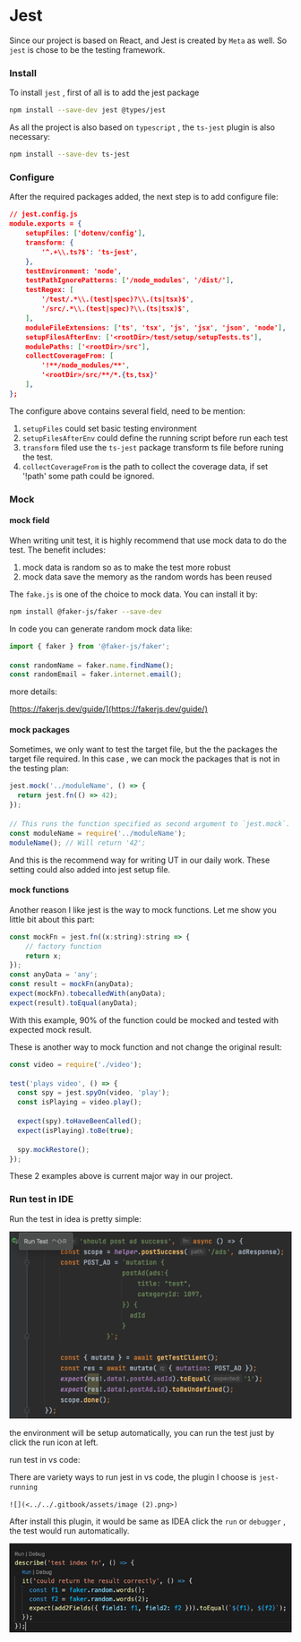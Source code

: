 # Jest

Since our project is based on React, and Jest is created by `Meta` as well. So `jest`  is chose to be the testing framework.

### &#x20;Install&#x20;

To install `jest` , first of all is to add the jest package

```bash
npm install --save-dev jest @types/jest
```

As all the project is also based on `typescript` , the `ts-jest` plugin is also necessary:

```bash
npm install --save-dev ts-jest
```

### Configure

After the required packages added, the next step is to add configure file:

```json
// jest.config.js
module.exports = {
    setupFiles: ['dotenv/config'],
    transform: {
        '^.+\\.ts?$': 'ts-jest',
    },
    testEnvironment: 'node',
    testPathIgnorePatterns: ['/node_modules', '/dist/'],
    testRegex: [
        '/test/.*\\.(test|spec)?\\.(ts|tsx)$',
        '/src/.*\\.(test|spec)?\\.(ts|tsx)$',
    ],
    moduleFileExtensions: ['ts', 'tsx', 'js', 'jsx', 'json', 'node'],
    setupFilesAfterEnv: ['<rootDir>/test/setup/setupTests.ts'],
    modulePaths: ['<rootDir>/src'],
    collectCoverageFrom: [
        '!**/node_modules/**',
        '<rootDir>/src/**/*.{ts,tsx}'
    ],
};
```

The configure above contains several field, need to be mention:

1. `setupFiles` could set basic testing environment
2. `setupFilesAfterEnv` could define the running script before run each test
3. `transform` filed use the `ts-jest` package transform ts file before runing the test.
4. &#x20;`collectCoverageFrom` is the path to collect the coverage data, if set '!path' some path could be ignored.

### Mock

#### mock field

When writing unit test, it is highly recommend that use mock data to do the test. The benefit includes:

1. mock data is random so as to make the test more robust
2. mock data save the memory as the random words has been reused



The `fake.js` is one of the choice to mock data. You can install it by:

```bash
npm install @faker-js/faker --save-dev
```

In code you can generate random mock data like:

```typescript
import { faker } from '@faker-js/faker';

const randomName = faker.name.findName();
const randomEmail = faker.internet.email();
```

more details:

[https://fakerjs.dev/guide/](https://fakerjs.dev/guide/)

#### mock packages

Sometimes, we only want to test the target file, but the the packages the target file required. In this case , we can mock the packages that is not in the testing plan:

```javascript
jest.mock('../moduleName', () => {
  return jest.fn(() => 42);
});

// This runs the function specified as second argument to `jest.mock`.
const moduleName = require('../moduleName');
moduleName(); // Will return '42';
```

And this is the recommend way for writing UT in our daily work. These setting could also added into jest setup file.



#### mock functions

Another reason I like jest is the way to mock functions. Let me show you little bit about this part:&#x20;

```javascript
const mockFn = jest.fn((x:string):string => {
    // factory function
    return x;
});
const anyData = 'any';
const result = mockFn(anyData);
expect(mockFn).tobecalledWith(anyData);
expect(result).toEqual(anyData);
```

With this example, 90% of the function could be mocked and tested with expected mock result.



These is another way to mock function and not change the original result:

```javascript
const video = require('./video');

test('plays video', () => {
  const spy = jest.spyOn(video, 'play');
  const isPlaying = video.play();

  expect(spy).toHaveBeenCalled();
  expect(isPlaying).toBe(true);

  spy.mockRestore();
});
```



These 2 examples above is current major way in our project.



### &#x20;Run test in IDE

Run the test in idea is pretty simple:

![](<../../.gitbook/assets/image (4).png>)

the environment will be setup automatically, you can run the test just by click the run icon at left.



run test in vs code:

There are variety ways to run jest in vs code, the plugin I choose is `jest-running`

``![](<../../.gitbook/assets/image (2).png>)``

After install this plugin,  it would be same as IDEA click the `run` or `debugger` ,  the test would run automatically.

![](<../../.gitbook/assets/image (3).png>)























